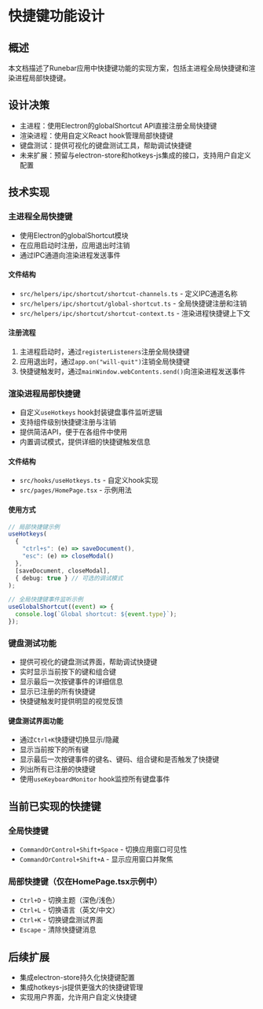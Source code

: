 # 快捷键功能设计

## 概述
本文档描述了Runebar应用中快捷键功能的实现方案，包括主进程全局快捷键和渲染进程局部快捷键。

## 设计决策
- 主进程：使用Electron的globalShortcut API直接注册全局快捷键
- 渲染进程：使用自定义React hook管理局部快捷键
- 键盘测试：提供可视化的键盘测试工具，帮助调试快捷键
- 未来扩展：预留与electron-store和hotkeys-js集成的接口，支持用户自定义配置

## 技术实现

### 主进程全局快捷键
- 使用Electron的globalShortcut模块
- 在应用启动时注册，应用退出时注销
- 通过IPC通道向渲染进程发送事件

#### 文件结构
- `src/helpers/ipc/shortcut/shortcut-channels.ts` - 定义IPC通道名称
- `src/helpers/ipc/shortcut/global-shortcut.ts` - 全局快捷键注册和注销
- `src/helpers/ipc/shortcut/shortcut-context.ts` - 渲染进程快捷键上下文

#### 注册流程
1. 主进程启动时，通过`registerListeners`注册全局快捷键
2. 应用退出时，通过`app.on("will-quit")`注销全局快捷键
3. 快捷键触发时，通过`mainWindow.webContents.send()`向渲染进程发送事件

### 渲染进程局部快捷键
- 自定义`useHotkeys` hook封装键盘事件监听逻辑
- 支持组件级别快捷键注册与注销
- 提供简洁API，便于在各组件中使用
- 内置调试模式，提供详细的快捷键触发信息

#### 文件结构
- `src/hooks/useHotkeys.ts` - 自定义hook实现
- `src/pages/HomePage.tsx` - 示例用法

#### 使用方式
```typescript
// 局部快捷键示例
useHotkeys(
  {
    "ctrl+s": (e) => saveDocument(),
    "esc": (e) => closeModal()
  },
  [saveDocument, closeModal],
  { debug: true } // 可选的调试模式
);

// 全局快捷键事件监听示例
useGlobalShortcut((event) => {
  console.log(`Global shortcut: ${event.type}`);
});
```

### 键盘测试功能
- 提供可视化的键盘测试界面，帮助调试快捷键
- 实时显示当前按下的键和组合键
- 显示最后一次按键事件的详细信息
- 显示已注册的所有快捷键
- 快捷键触发时提供明显的视觉反馈

#### 键盘测试界面功能
- 通过`Ctrl+K`快捷键切换显示/隐藏
- 显示当前按下的所有键
- 显示最后一次按键事件的键名、键码、组合键和是否触发了快捷键
- 列出所有已注册的快捷键
- 使用`useKeyboardMonitor` hook监控所有键盘事件

## 当前已实现的快捷键

### 全局快捷键
- `CommandOrControl+Shift+Space` - 切换应用窗口可见性
- `CommandOrControl+Shift+A` - 显示应用窗口并聚焦

### 局部快捷键（仅在HomePage.tsx示例中）
- `Ctrl+D` - 切换主题（深色/浅色）
- `Ctrl+L` - 切换语言（英文/中文）
- `Ctrl+K` - 切换键盘测试界面
- `Escape` - 清除快捷键消息

## 后续扩展
- 集成electron-store持久化快捷键配置
- 集成hotkeys-js提供更强大的快捷键管理
- 实现用户界面，允许用户自定义快捷键 